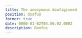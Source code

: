 ```yaml
---
title: The anonymous doufigiseed
position: doofus
former: true
date: 0000-01-02T04:56:02.000Z
description: Doofus
---
```

